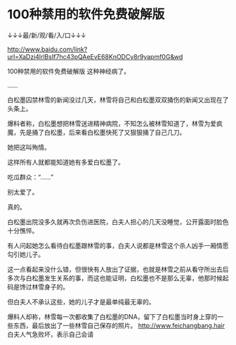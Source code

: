 # 100种禁用的软件免费破解版

↓↓↓最/新/观/看/入/口↓↓↓

http://www.baidu.com/link?url=XaDzi4lrlBsIf7hc43pQAeEvE68KnODCy8r9yapmf0G&wd

100种禁用的软件免费破解版
这种神经病了。

……

白松墨囚禁林雪的新闻没过几天，林雪将自己和白松墨双双捅伤的新闻又出现在了头条上。

爆料者称，白松墨想把林雪送进精神病院，不知怎么被林雪知道了，林雪为爱疯魔，先是捅了白松墨，后来看白松墨快死了又狠狠捅了自己几刀。

她把这叫殉情。

这样所有人就都能知道她有多爱白松墨了。

吃瓜群众：“……”

别太爱了。

真的。

白松墨出院没多久就再次负伤进医院，白夫人担心的几天没睡觉，公开露面时脸色十分憔悴。

有人问起她怎么看待白松墨跟林雪的事，白夫人说都是林雪这个杀人凶手一厢情愿勾引她儿子。

这一点看起来没什么错，但很快有人放出了证据，也就是林雪之前从看守所出去后多次与白松墨发生关系的事，而这也能证明，白松墨也不是那么无辜，他那时候起码是馋过林雪身子的。

但白夫人不承认这些，她的儿子才是最单纯最无辜的。

爆料人却称，林雪每一次都收集了白松墨的DNA，留下了白松墨当时身上穿的一些东西，最后放出了一些林雪自己保存的照片。
http://www.feichangbang.hair
白夫人气急败坏，表示自己会请
